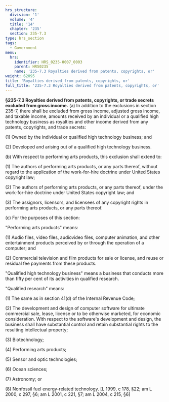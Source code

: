 ```yaml
---
hrs_structure:
  division: '1'
  volume: '4'
  title: '14'
  chapter: '235'
  section: 235-7.3
type: hrs_section
tags:
  - Government
menu:
  hrs:
    identifier: HRS_0235-0007_0003
    parent: HRS0235
    name: '235-7.3 Royalties derived from patents, copyrights, or'
weight: 62095
title: 'Royalties derived from patents, copyrights, or'
full_title: '235-7.3 Royalties derived from patents, copyrights, or'
---
```

**§235-7.3 Royalties derived from patents, copyrights, or trade secrets excluded from gross income.** (a) In addition to the exclusions in section 235-7, there shall be excluded from gross income, adjusted gross income, and taxable income, amounts received by an individual or a qualified high technology business as royalties and other income derived from any patents, copyrights, and trade secrets:

(1) Owned by the individual or qualified high technology business; and

(2) Developed and arising out of a qualified high technology business.

(b) With respect to performing arts products, this exclusion shall extend to:

(1) The authors of performing arts products, or any parts thereof, without regard to the application of the work-for-hire doctrine under United States copyright law;

(2) The authors of performing arts products, or any parts thereof, under the work-for-hire doctrine under United States copyright law; and

(3) The assignors, licensors, and licensees of any copyright rights in performing arts products, or any parts thereof.

(c) For the purposes of this section:

"Performing arts products" means:

(1) Audio files, video files, audiovideo files, computer animation, and other entertainment products perceived by or through the operation of a computer; and

(2) Commercial television and film products for sale or license, and reuse or residual fee payments from these products.

"Qualified high technology business" means a business that conducts more than fifty per cent of its activities in qualified research.

"Qualified research" means:

(1) The same as in section 41(d) of the Internal Revenue Code;

(2) The development and design of computer software for ultimate commercial sale, lease, license or to be otherwise marketed, for economic consideration. With respect to the software's development and design, the business shall have substantial control and retain substantial rights to the resulting intellectual property;

(3) Biotechnology;

(4) Performing arts products;

(5) Sensor and optic technologies;

(6) Ocean sciences;

(7) Astronomy; or

(8) Nonfossil fuel energy-related technology. [L 1999, c 178, §22; am L 2000, c 297, §6; am L 2001, c 221, §7; am L 2004, c 215, §6]